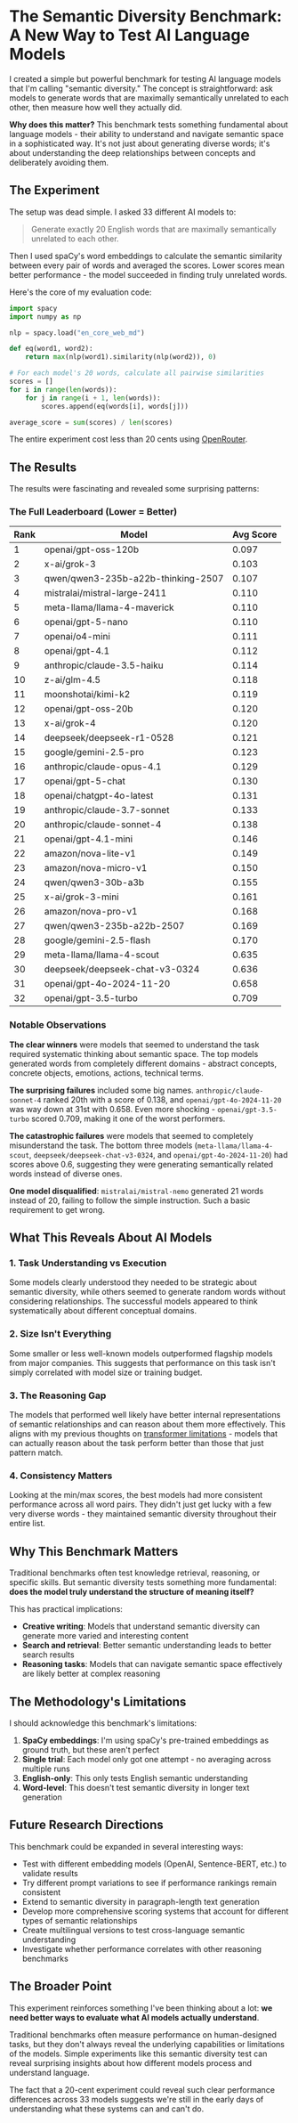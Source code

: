 # The Semantic Diversity Benchmark: A New Way to Test AI Language Models

I created a simple but powerful benchmark for testing AI language models that I'm calling "semantic diversity." The concept is straightforward: ask models to generate words that are maximally semantically unrelated to each other, then measure how well they actually did.

**Why does this matter?** This benchmark tests something fundamental about language models - their ability to understand and navigate semantic space in a sophisticated way. It's not just about generating diverse words; it's about understanding the deep relationships between concepts and deliberately avoiding them.

## The Experiment

The setup was dead simple. I asked 33 different AI models to:

> Generate exactly 20 English words that are maximally semantically unrelated to each other.

Then I used spaCy's word embeddings to calculate the semantic similarity between every pair of words and averaged the scores. Lower scores mean better performance - the model succeeded in finding truly unrelated words.

Here's the core of my evaluation code:

```python
import spacy
import numpy as np

nlp = spacy.load("en_core_web_md")

def eq(word1, word2):
    return max(nlp(word1).similarity(nlp(word2)), 0)

# For each model's 20 words, calculate all pairwise similarities
scores = []
for i in range(len(words)):
    for j in range(i + 1, len(words)):
        scores.append(eq(words[i], words[j]))

average_score = sum(scores) / len(scores)
```

The entire experiment cost less than 20 cents using [OpenRouter](https://openrouter.ai/).

## The Results

The results were fascinating and revealed some surprising patterns:

### The Full Leaderboard (Lower = Better)

| Rank | Model                              | Avg Score |
| ---- | ---------------------------------- | --------- |
| 1    | openai/gpt-oss-120b                | 0.097     |
| 2    | x-ai/grok-3                        | 0.103     |
| 3    | qwen/qwen3-235b-a22b-thinking-2507 | 0.107     |
| 4    | mistralai/mistral-large-2411       | 0.110     |
| 5    | meta-llama/llama-4-maverick        | 0.110     |
| 6    | openai/gpt-5-nano                  | 0.110     |
| 7    | openai/o4-mini                     | 0.111     |
| 8    | openai/gpt-4.1                     | 0.112     |
| 9    | anthropic/claude-3.5-haiku         | 0.114     |
| 10   | z-ai/glm-4.5                       | 0.118     |
| 11   | moonshotai/kimi-k2                 | 0.119     |
| 12   | openai/gpt-oss-20b                 | 0.120     |
| 13   | x-ai/grok-4                        | 0.120     |
| 14   | deepseek/deepseek-r1-0528          | 0.121     |
| 15   | google/gemini-2.5-pro              | 0.123     |
| 16   | anthropic/claude-opus-4.1          | 0.129     |
| 17   | openai/gpt-5-chat                  | 0.130     |
| 18   | openai/chatgpt-4o-latest           | 0.131     |
| 19   | anthropic/claude-3.7-sonnet        | 0.133     |
| 20   | anthropic/claude-sonnet-4          | 0.138     |
| 21   | openai/gpt-4.1-mini                | 0.146     |
| 22   | amazon/nova-lite-v1                | 0.149     |
| 23   | amazon/nova-micro-v1               | 0.150     |
| 24   | qwen/qwen3-30b-a3b                 | 0.155     |
| 25   | x-ai/grok-3-mini                   | 0.161     |
| 26   | amazon/nova-pro-v1                 | 0.168     |
| 27   | qwen/qwen3-235b-a22b-2507          | 0.169     |
| 28   | google/gemini-2.5-flash            | 0.170     |
| 29   | meta-llama/llama-4-scout           | 0.635     |
| 30   | deepseek/deepseek-chat-v3-0324     | 0.636     |
| 31   | openai/gpt-4o-2024-11-20           | 0.658     |
| 32   | openai/gpt-3.5-turbo               | 0.709     |

### Notable Observations

**The clear winners** were models that seemed to understand the task required systematic thinking about semantic space. The top models generated words from completely different domains - abstract concepts, concrete objects, emotions, actions, technical terms.

**The surprising failures** included some big names. `anthropic/claude-sonnet-4` ranked 20th with a score of 0.138, and `openai/gpt-4o-2024-11-20` was way down at 31st with 0.658. Even more shocking - `openai/gpt-3.5-turbo` scored 0.709, making it one of the worst performers.

**The catastrophic failures** were models that seemed to completely misunderstand the task. The bottom three models (`meta-llama/llama-4-scout`, `deepseek/deepseek-chat-v3-0324`, and `openai/gpt-4o-2024-11-20`) had scores above 0.6, suggesting they were generating semantically related words instead of diverse ones.

**One model disqualified**: `mistralai/mistral-nemo` generated 21 words instead of 20, failing to follow the simple instruction. Such a basic requirement to get wrong.

## What This Reveals About AI Models

### 1. **Task Understanding vs Execution**

Some models clearly understood they needed to be strategic about semantic diversity, while others seemed to generate random words without considering relationships. The successful models appeared to think systematically about different conceptual domains.

### 2. **Size Isn't Everything**

Some smaller or less well-known models outperformed flagship models from major companies. This suggests that performance on this task isn't simply correlated with model size or training budget.

### 3. **The Reasoning Gap**

The models that performed well likely have better internal representations of semantic relationships and can reason about them more effectively. This aligns with my previous thoughts on [transformer limitations](/blog/transformers-are-limited) - models that can actually reason about the task perform better than those that just pattern match.

### 4. **Consistency Matters**

Looking at the min/max scores, the best models had more consistent performance across all word pairs. They didn't just get lucky with a few very diverse words - they maintained semantic diversity throughout their entire list.

## Why This Benchmark Matters

Traditional benchmarks often test knowledge retrieval, reasoning, or specific skills. But semantic diversity tests something more fundamental: **does the model truly understand the structure of meaning itself?**

This has practical implications:

-   **Creative writing**: Models that understand semantic diversity can generate more varied and interesting content
-   **Search and retrieval**: Better semantic understanding leads to better search results
-   **Reasoning tasks**: Models that can navigate semantic space effectively are likely better at complex reasoning

## The Methodology's Limitations

I should acknowledge this benchmark's limitations:

1. **SpaCy embeddings**: I'm using spaCy's pre-trained embeddings as ground truth, but these aren't perfect
2. **Single trial**: Each model only got one attempt - no averaging across multiple runs
3. **English-only**: This only tests English semantic understanding
4. **Word-level**: This doesn't test semantic diversity in longer text generation

## Future Research Directions

This benchmark could be expanded in several interesting ways:

-   Test with different embedding models (OpenAI, Sentence-BERT, etc.) to validate results
-   Try different prompt variations to see if performance rankings remain consistent
-   Extend to semantic diversity in paragraph-length text generation
-   Develop more comprehensive scoring systems that account for different types of semantic relationships
-   Create multilingual versions to test cross-language semantic understanding
-   Investigate whether performance correlates with other reasoning benchmarks

## The Broader Point

This experiment reinforces something I've been thinking about a lot: **we need better ways to evaluate what AI models actually understand**.

Traditional benchmarks often measure performance on human-designed tasks, but they don't always reveal the underlying capabilities or limitations of the models. Simple experiments like this semantic diversity test can reveal surprising insights about how different models process and understand language.

The fact that a 20-cent experiment could reveal such clear performance differences across 33 models suggests we're still in the early days of understanding what these systems can and can't do.
